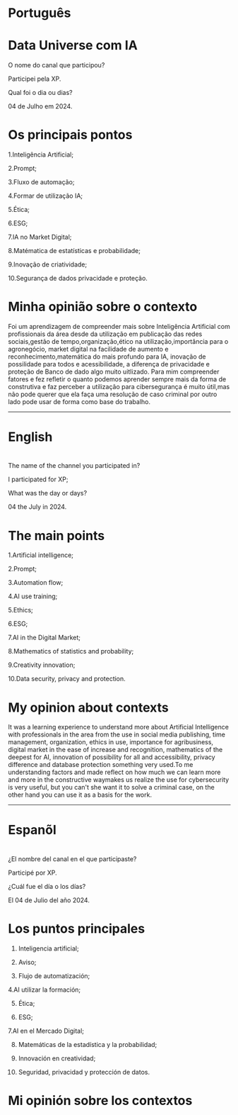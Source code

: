 
# Português 

# Data Universe com IA

O nome do canal que participou?

Participei pela XP.

Qual foi o dia ou dias?

04 de Julho em 2024.

# Os principais pontos

1.Inteligência  Artificial;

2.Prompt;

3.Fluxo de automação;

4.Formar de utilização  IA;

5.Ética;

6.ESG;

7.IA no Market Digital;

8.Matématica de estatísticas e probabilidade;

9.Inovação de criatividade;

10.Segurança de dados privacidade e proteção.


# Minha opinião sobre o contexto

<p>Foi  um aprendizagem de compreender mais sobre Inteligência  Artificial com profissionais da área desde da utilização em publicação das redes sociais,gestão de tempo,organização,ético na utilização,importância  para o agronegócio, market digital na facilidade de aumento e reconhecimento,matemática do mais profundo para IA, inovação de possilidade para todos e  acessibilidade, a diferença de privacidade e proteção de Banco de dado algo muito uitlizado. Para mim compreender fatores e fez refletir o quanto podemos aprender sempre mais da forma de construtiva e faz perceber  a utilização para cibersegurança é muito  útil,mas não pode querer que ela faça uma resolução de caso criminal por outro lado pode usar de forma como base do trabalho.</p>

--------------------------------------------------------------------------------------------------------------------------------

#  English 

# 

The name of the channel you participated in?

I participated for XP;

What was the day or days?

04 the July in 2024.

# The main points

1.Artificial intelligence;

2.Prompt;

3.Automation flow;

4.AI use training;

5.Ethics;

6.ESG;

7.AI in the Digital Market;

8.Mathematics of statistics and probability;

9.Creativity innovation;

10.Data security, privacy and protection.


# My opinion about contexts


<p>It was a learning experience to understand more about Artificial Intelligence with professionals in the area from the use in social media publishing, time management, organization, ethics in use, importance for agribusiness, digital market in the ease of increase and recognition, mathematics of the deepest for AI, innovation of possibility for all and accessibility, privacy difference and database protection something very used.To me understanding factors and made reflect on how much we can learn more and more in the constructive waymakes us realize the use for cybersecurity is very useful, but you can't she want it to solve a criminal case, on the other hand you can use it as a basis for the work.</p>

--------------------------------------------------------------------------------------------------------------------------------

# Espanõl

# 

¿El nombre del canal en el que participaste?

Participé por XP.

¿Cuál fue el día o los días?

El 04 de Julio del año 2024.

# Los puntos principales

1. Inteligencia artificial;

2. Aviso;

3. Flujo de automatización;

4.AI utilizar la formación;

5. Ética;

6. ESG;

7.AI en el Mercado Digital;

8. Matemáticas de la estadística y la probabilidad;

9. Innovación en creatividad;

10. Seguridad, privacidad y protección de datos.

# Mi opinión sobre los contextos

# 
